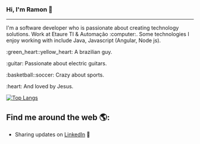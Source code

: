 ### Hi, I'm Ramon 👋
<hr>
<p>I'm a software developer who is passionate about creating technology solutions. Work at Etaure TI & Automação :computer:. Some technologies I enjoy working with include Java, Javascript (Angular, Node js).</p> 
<p>:green_heart::yellow_heart: A brazilian guy.</p>
<p>:guitar: Passionate about electric guitars. </p>
<p>:basketball::soccer: Crazy about sports.</p>  
<p>:heart: And loved by Jesus.</p>

[![Top Langs](https://github-readme-stats.vercel.app/api/top-langs/?username=ramonborges15&layout=compact&theme=merko)](https://github.com/anuraghazra/github-readme-stats)


## Find me around the web 🌎:
- Sharing updates on <a href="https://www.linkedin.com/in/ramonbsales/">LinkedIn</a> 💼
